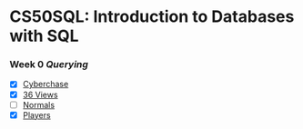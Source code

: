 # CS50SQL: Introduction to Databases with SQL

### Week 0 *Querying*

- [x] [Cyberchase][1]
- [x] [36 Views][2]
- [ ] [Normals][3]
- [x] [Players][4]

[1]: /pset0/cyberchase/
[2]: /pset0/views/
[3]: /
[4]: /pset0/players/

